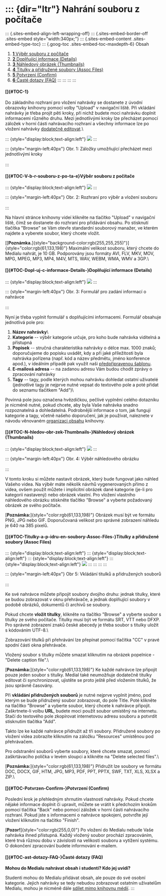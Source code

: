 ::: {dir="ltr"}
Nahrání souboru z počítače
==========================

::: {.sites-embed-align-left-wrapping-off}
::: {.sites-embed-border-off .sites-embed style="width:340px;"}
::: {.sites-embed-content .sites-embed-type-toc}
::: {.goog-toc .sites-embed-toc-maxdepth-6}
Obsah

1.  [**1** Výběr souboru z počítače](#TOC-V-b-r-souboru-z-po-ta-e)
2.  [**2** Doplňující informace
    (Details)](#TOC-Dopl-uj-c-informace-Details-)
3.  [**3** Náhledový obrázek
    (Thumbnails)](#TOC-N-hledov-obr-zek-Thumbnails-)
4.  [**4** Titulky a přidružené soubory (Assoc
    Files)](#TOC-Titulky-a-p-idru-en-soubory-Assoc-Files-)
5.  [**5** Potvrzení (Confirm)](#TOC-Potvrzen-Confirm-)
6.  [**6** Časté dotazy (FAQ)](#TOC-ast-dotazy-FAQ-)
:::
:::
:::
:::

#### []{#TOC-1} 

Do základního rozhraní pro vložení nahrávky se dostanete z úvodní
obrazovky knihovny pomocí volby \"Upload\" v navigační liště. Při
vkládání nahrávky je třeba projít pěti kroky, při nichž budete moci
nahrávku doplnit informacemi různého druhu. Mezi jednotlivými kroky lze
přecházet pomocí záložek v horní části nahrávacího rozhraní a všechny
informace lze po vložení nahrávky [dodatečně
editovat](/home/jak-muazu-dodatecne-upravit-metadata).\

::: {style="display:block;text-align:left"}
[![](/home/jak-nahrat-do-medialu-soubor-z-pocitace/zalozky%20GS.png)](/home/jak-nahrat-do-medialu-soubor-z-pocitace/zalozky%20GS.png?attredirects=0)
:::

::: {style="margin-left:40px"}
Obr. 1: Záložky umožňující přecházet mezi jednotlivými kroky\
\
:::

#### []{#TOC-V-b-r-souboru-z-po-ta-e}Výběr souboru z počítače

::: {style="display:block;text-align:left"}
[![](/home/jak-nahrat-do-medialu-soubor-z-pocitace/02.5-upload_done%202.0%20GS.png)](/home/jak-nahrat-do-medialu-soubor-z-pocitace/02.5-upload_done%202.0%20GS.png?attredirects=0)
:::

::: {style="margin-left:40px"}
Obr. 2: Rozhraní pro výběr a vložení souboru\
\
:::

Na hlavní stránce knihovny videí klikněte na tlačítko \"Upload\" v
navigační liště, čímž se dostanete do rozhraní pro přidávání obsahu. Po
stisknutí tlačítka \"Browse\" se Vám otevře standardní souborový
manažer, ve kterém najdete a vyberete soubor, který chcete vložit.

[[**Poznámka.**]{style="background-color:rgb(255,255,255)"}]{style="color:rgb(61,133,198)"}
Maximální velikost souboru, který chcete do Medialu nahrát, je 10 GB.
Podporovány jsou formáty AVI, FLV, MKV, MOV, MPG, MPEG, MP3, MP4, M4V,
MTS, WAV, WEBM, WMA, WMV a 3GP.\

#### []{#TOC-Dopl-uj-c-informace-Details-}Doplňující informace (Details)

::: {style="display:block;text-align:left"}
[![](/home/jak-nahrat-do-medialu-soubor-z-pocitace/03-details%203.0%20GS.png)](/home/jak-nahrat-do-medialu-soubor-z-pocitace/03-details%203.0%20GS.png?attredirects=0)
:::

::: {style="margin-left:40px"}
Obr. 3: Formulář pro zadání informací o nahrávce\
\
:::

Nyní je třeba vyplnit formulář s doplňujícími informacemi. Formulář
obsahuje jednotlivá pole pro:

1.  **Název nahrávky**\
2.  **Kategorie** -- výběr kategorie určuje, pro koho bude nahrávka
    viditelná a přístupná
3.  **Popisek** -- stručná charakteristika nahrávky o délce max. 1000
    znaků; doporučujeme do popisku uvádět, kdy a při jaké příležitosti
    byla nahrávka pořízena (např. kód a název předmětu, jméno konference
    apod.), v ideálním případě pak využít naši [předpřipravenou
    šablonu](/home/jak-je-obsah-v-medialu-organizovan#TOC-Popisky).
4.  **E-mailová adresa** -- na zadanou adresu Vám budou chodit zprávy o
    zpracování nahrávky
5.  **Tagy** -- tagy, podle kterých mohou nahrávku dohledat ostatní
    uživatelé (jednotlivé tagy je nejprve nutné vepsat do textového pole
    a poté přidat do seznamu tlačítkem \"Add\")\

Povinná pole jsou označena hvězdičkou, pečlivé vyplnění celého dotazníku
je nicméně nutné, pokud chcete, aby byla Vaše nahrávka snadno
rozpoznatelná a dohledatelná. Podrobnější informace o tom, jak fungují
kategorie a tagy, včetně našeho doporučení, jak je používat, naleznete v
návodu věnovaném [organizaci
obsahu](/home/jak-je-obsah-v-medialu-organizovan) knihovny.

#### []{#TOC-N-hledov-obr-zek-Thumbnails-}Náhledový obrázek (Thumbnails)

::: {style="display:block;text-align:left"}
[![](/home/jak-nahrat-do-medialu-soubor-z-pocitace/04-thumbnail%202.0%20GS.png)](/home/jak-nahrat-do-medialu-soubor-z-pocitace/04-thumbnail%202.0%20GS.png?attredirects=0)
:::

::: {style="margin-left:40px"}
Obr. 4: Výběr náhledového obrázku\
\
:::

V tomto kroku si můžete nastavit obrázek, který bude fungovat jako
náhled Vašeho videa. Na výběr máte několik návrhů vygenerovaných přímo z
videa, ovšem použít můžete i implicitní obrázek dané kategorie (je-li
pro kategorii nastavený) nebo obrázek vlastní. Pro vložení vlastního
náhledového obrázku stiskněte tlačítko \"Browse\" a vyberte požadovaný
obrázek ze svého počítače.

[**Poznámka:**]{style="color:rgb(61,133,198)"} Obrázek musí být ve
formátu PNG, JPG nebo GIF. Doporučovaná velikost pro správné zobrazení
náhledu je 640 na 385 pixelů.

#### []{#TOC-Titulky-a-p-idru-en-soubory-Assoc-Files-}Titulky a přidružené soubory (Assoc Files)

::: {style="display:block;text-align:left"}
::: {style="display:block;text-align:left"}
::: {style="display:block;text-align:left"}
::: {style="display:block;text-align:left"}
[![](/home/jak-nahrat-do-medialu-soubor-z-pocitace/05-asoc_files%203.5%20GS.png)](/home/jak-nahrat-do-medialu-soubor-z-pocitace/05-asoc_files%203.5%20GS.png?attredirects=0)
:::
:::
:::
:::

::: {style="margin-left:40px"}
Obr 5: Vkládání titulků a přidružených souborů\
\
:::

Ke své nahrávce můžete připojit soubory dvojího druhu: jednak titulky,
které se budou zobrazovat v oknu přehrávače, a jednak doplňující soubory
v podobě obrázků, dokumentů či archivů se soubory.

Pokud chcete **vložit titulky**, klikněte na tlačítko \"Browse\" a
vyberte soubor s titulky ze svého počítače. Titulky musí být ve formátu
SRT, VTT nebo DFXP. Pro správné zobrazení znaků české abecedy je třeba
soubor s titulky uložit s kódováním UTF-8.\

Zobrazování titulků při přehrávání lze přepínat pomocí tlačítka \"CC\" v
pravé spodní části okna přehrávače.

Vložený soubor s titulky můžete smazat kliknutím na obrázek popelnice -
\"Delete caption file\".\

[**Poznámka:**]{style="color:rgb(61,133,198)"} Ke každé nahrávce lze
připojit pouze jeden soubor s titulky. Medial také neumožňuje dodatečně
titulky editovat či synchronizovat, ujistěte se proto ještě před
vložením titulků, že jsou správně časovány.

Při **vkládání přidružených souborů** je nutné nejprve vyplnit jméno,
pod kterým se bude přidružený soubor zobrazovat, do pole Title. Poté
klikněte na tlačítko \"Browse\" a vyberte soubor, který chcete
k nahrávce připojit. Zaškrtnete-li volbu **URL**, budete moci použít
soubor umístěný na internetu. Stačí do textového pole zkopírovat
internetovou adresu souboru a potvrdit stisknutím tlačítka \"Add\".

Takto lze ke každé nahrávce přidružit až tři soubory. Přidružené soubory
po vložení videa zobrazíte kliknutím na záložku \"Resources\" umístěnou
pod přehrávačem.

Pro odstranění souborů vyberte soubory, které chcete smazat, pomocí
zaškrtávacího políčka v levém sloupci a klikněte na \"Delete selected
files\".\

[**Poznámka:**]{style="color:rgb(61,133,198)"} Přidružit lze soubory ve
formátu DOC, DOCX, GIF, HTM, JPG, MP3, PDF, PPT, PPTX, SWF, TXT, XLS,
XLSX a ZIP.\

#### []{#TOC-Potvrzen-Confirm-}Potvrzení (Confirm)

Poslední krok je přehledným shrnutím vlastností nahrávky. Pokud chcete
nějaké informace doplnit či upravit, můžete se vrátit k předchozím
krokům pomocí tlačítka \"Back\" nebo pomocí záložek v horní části
nahrávacího rozhraní. Pokud jste s informacemi o nahrávce spokojeni,
potvrďte její vložení kliknutím na tlačítko \"Finish\".

[**Pozor!**]{style="color:rgb(255,0,0)"} Po vložení do Medialu nebude
Vaše nahrávka ihned přístupná. Každý vložený soubor prochází
zpracováním, které trvá různou dobu v závislosti na velikosti souboru a
vytížení systému. O dokončení zpracování budete informováni e-mailem.

#### []{#TOC-ast-dotazy-FAQ-}Časté dotazy (FAQ)

**Mohou do Medialu nahrávat obsah i studenti? Kdo jej uvidí?**

Studenti mohou do Medialu přidávat obsah, ale pouze do své osobní
kategorie. Jejich nahrávky se tedy nebudou zobrazovat ostatním
uživatelům Medialu, mohou je nicméně dále [sdílet mimo knihovnu
médií](/home/jak-muazu-sva-videa-sirit).
:::
